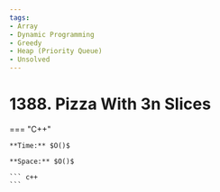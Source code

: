 ```yaml
---
tags:
- Array
- Dynamic Programming
- Greedy
- Heap (Priority Queue)
- Unsolved
---
```



# 1388. Pizza With 3n Slices

=== "C++"

    **Time:** $O()$

    **Space:** $O()$

    ``` c++
    ```